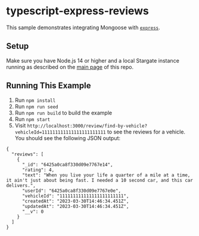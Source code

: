 # typescript-express-reviews

This sample demonstrates integrating Mongoose with [`express`](https://www.npmjs.com/package/express).

## Setup

Make sure you have Node.js 14 or higher and a local Stargate instance running as described on the [main page](../README.md) of this repo.

## Running This Example

1. Run `npm install`
1. Run `npm run seed`
1. Run `npm run build` to build the example
1. Run `npm start`
1. Visit `http://localhost:3000/review/find-by-vehicle?vehicleId=111111111111111111111111` to see the reviews for a vehicle. You should see the following JSON output:

```
{
  "reviews": [
    {
      "_id": "6425a0ca8f330d09e7767e14",
      "rating": 4,
      "text": "When you live your life a quarter of a mile at a time, it ain't just about being fast. I needed a 10 second car, and this car delivers.",
      "userId": "6425a0ca8f330d09e7767e0e",
      "vehicleId": "111111111111111111111111",
      "createdAt": "2023-03-30T14:46:34.451Z",
      "updatedAt": "2023-03-30T14:46:34.451Z",
      "__v": 0
    }
  ]
}
```
